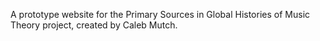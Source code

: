 A prototype website for the Primary Sources in Global Histories of Music Theory project, created by Caleb Mutch.
